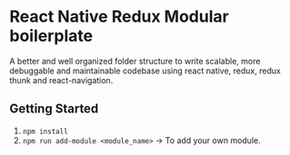 # React Native Redux Modular boilerplate

A better and well organized folder structure to write scalable, more debuggable and maintainable codebase using
react native, redux, redux thunk and react-navigation.

## Getting Started

1. `npm install`
2. `npm run add-module <module_name>` -> To add your own module.

